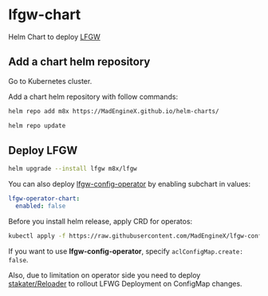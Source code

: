 # lfgw-chart

Helm Chart to deploy [LFGW](https://github.com/weisdd/lfgw)

## Add a chart helm repository

Go to Kubernetes cluster.

Add a chart helm repository with follow commands:

```bash 
helm repo add m8x https://MadEngineX.github.io/helm-charts/

helm repo update
```

## Deploy LFGW

```bash 
helm upgrade --install lfgw m8x/lfgw
```

You can also deploy [lfgw-config-operator](https://github.com/MadEngineX/lfgw-config-operator) by enabling subchart in values: 
```yaml 
lfgw-operator-chart:
  enabled: false
```

Before you install helm release, apply CRD for operatos: 
```bash
kubectl apply -f https://raw.githubusercontent.com/MadEngineX/lfgw-config-operator/main/config/crd/bases/controls.lfgw.io_acls.yaml
```
If you want to use __lfgw-config-operator__, specify `aclConfigMap.create: false`. 

Also, due to limitation on operator side you need to deploy [stakater/Reloader](https://github.com/stakater/Reloader) to rollout LFWG Deployment on ConfigMap changes.
